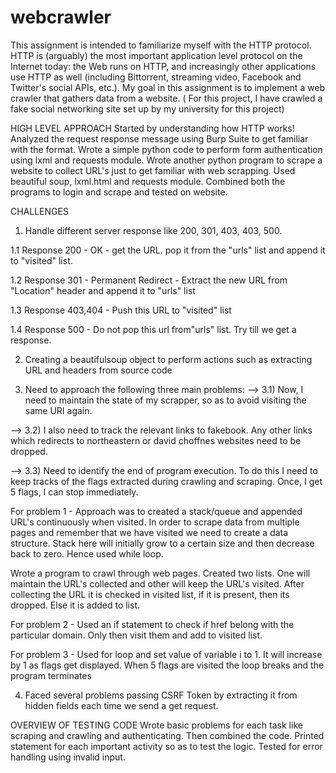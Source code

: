 # webcrawler
This assignment is intended to familiarize myself with the HTTP protocol. HTTP is (arguably) the most important application level protocol on the Internet today: the Web runs on HTTP, and increasingly other applications use HTTP as well (including Bittorrent, streaming video, Facebook and Twitter's social APIs, etc.). My goal in this assignment is to implement a web crawler that gathers data from a website. ( For this project, I have crawled a fake social networking site set up by my university for this project)

HIGH LEVEL APPROACH
Started by understanding how HTTP works! 
Analyzed the request response message using Burp Suite to get familiar with the format. 
Wrote a simple python code to perform form authentication using lxml and requests module. 
Wrote another python program to scrape a website to collect URL's just to get familiar with web scrapping. 
Used beautiful soup, lxml.html and requests module. Combined both the programs to login and scrape and tested on website. 

CHALLENGES
1.  Handle different server response like 200, 301, 403, 403, 500.

1.1  Response 200 - OK - get the URL. pop it from the "urls" list and append it to "visited" list.

1.2  Response 301 - Permanent Redirect - Extract the new URL from "Location" header and append it to "urls" list

1.3  Response 403,404 - Push this URL to "visited" list

1.4  Response 500 - Do not pop this url from"urls" list. Try till we get a response.


2. Creating a beautifulsoup object to perform actions such as extracting URL and headers from source code

3. Need to approach the following three main problems:
--> 3.1) Now, I need to maintain the state of my scrapper, so as to avoid visiting the same URI again.

--> 3.2) I also need to track the relevant links to fakebook. Any other links which redirects to northeastern or david choffnes websites need to be dropped.

--> 3.3) Need to identify the end of program execution. To do this I need to keep tracks of the flags extracted during crawling and scraping. Once, I get 5 flags, I can stop immediately.

For problem 1 -
Approach was to created a stack/queue  and appended URL's continuously when visited. In order to scrape data from multiple pages and remember that we have visited we need to create a data structure. Stack here will initially grow to a certain size and then decrease back to zero. Hence used while loop.

Wrote a program to crawl through web pages. Created two lists. One will maintain the URL's collected and other will keep the URL's visited. After collecting the URL it is checked in visited list, if it is present, then its dropped. Else it is added to list.


For problem 2 -
Used an if statement to check if href belong with the particular domain. Only then visit them and add to visited list.

For problem 3 -
Used for loop and set value of variable i to 1. It will increase by 1 as flags get displayed. When 5 flags are visited the loop breaks and the program terminates

4. Faced several problems passing CSRF Token by extracting it from hidden fields each time we send a get request.

OVERVIEW OF TESTING CODE
Wrote basic problems for each task like scraping and crawling and authenticating. Then combined the code.
Printed statement for each important activity so as to test the logic. Tested for error handling using invalid input.





